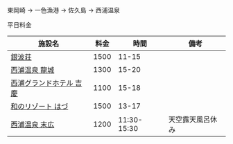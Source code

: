 東岡崎
->
一色漁港
->
佐久島
->
西浦温泉

平日料金

|施設名  |料金  |時間  | 備考|
|---|---|---|---|
|[銀波荘](https://gimpa.co.jp/onsen/)  |1500  |11-15  | |
|[西浦温泉 龍城](https://www.tatsuki-aoi.com/spa/)  |1300  |15-20  | |
|[西浦グランドホテル 吉慶](https://www.kikkei.jp/faq?category=305)|1100|15-18| |
|[和のリゾート はづ](http://www.hazu.co.jp/wahazu/hotspa/)|1500 |13-17| |
|[西浦温泉 末広](https://www.hotelsuehiro.co.jp/news/)|1200|11:30-15:30|天空露天風呂休み|
